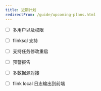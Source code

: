 ```yaml
---
title: 近期计划
redirectFrom: /guide/upcoming-plans.html
---
```


- [ ] 多用户以及权限

- [ ] flinksql 支持

- [ ] 支持任务修改重启

- [ ] 预警报告

- [ ] 多数据源对接

- [ ] flink local 日志输出到前端

